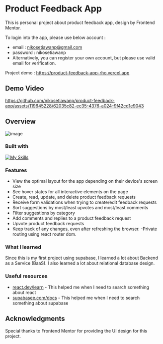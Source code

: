 # Product Feedback App

This is personal project about product feedback app, design by Frontend Mentor.

To login into the app, please use below account :
- email : nikosetiawanp@gmail.com
- password : nikosetiawanp
- Alternatively, you can register your own account, but please use valid email for verification.

Project demo : https://product-feedback-app-rho.vercel.app

## Demo Video

https://github.com/nikosetiawanp/product-feedback-app/assets/119645228/62035c82-ec35-4376-a024-9f42cd1e9043

## Overview
<img src='https://res.cloudinary.com/dz209s6jk/image/upload/v1624621619/Challenges/vnx44muoxqyn886oi5sb.jpg' alt='image' />

### Built with
[![My Skills](https://skillicons.dev/icons?i=html,sass,ts,react,supabase,postgres&perline=6)](https://skillicons.dev)




### Features

- View the optimal layout for the app depending on their device's screen size
- See hover states for all interactive elements on the page
- Create, read, update, and delete product feedback requests
- Receive form validations when trying to create/edit feedback requests
- Sort suggestions by most/least upvotes and most/least comments
- Filter suggestions by category
- Add comments and replies to a product feedback request
- Upvote product feedback requests
- Keep track of any changes, even after refreshing the browser.
  -Private routing using react router dom.



### What I learned

Since this is my first project using supabase, I learned a lot about Backend as a Service (BaaS). I also learned a lot about relational database design.

### Useful resources

- [react.dev/learn](https://react.dev/learn) - This helped me when I need to search something about react
- [supabasee.com/docs](https://supabase.com/docs/reference/javascript/initializing) - This helped me when I need to search something about supabase

## Acknowledgments

Special thanks to Frontend Mentor for providing the UI design for this project.
